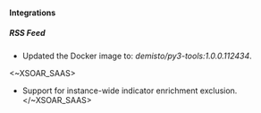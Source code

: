 
#### Integrations

##### RSS Feed
- Updated the Docker image to: *demisto/py3-tools:1.0.0.112434*.

<~XSOAR_SAAS>
- Support for instance-wide indicator enrichment exclusion.
</~XSOAR_SAAS>
